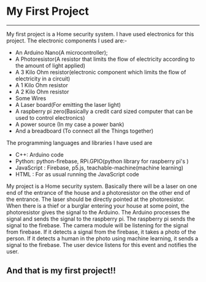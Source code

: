 # My First Project

---

My first project is a Home security system. I have used electronics for this project. The electronic components I used are:-

- An Arduino Nano(A microcontroller);
- A Photoresistor(A resistor that limits the flow of electricity according to the amount of light applied)
- A 3 Kilo Ohm resistor(electronic component which limits the flow of electricity in a circuit)
- A 1 Kilo Ohm resistor
- A 2 Kilo Ohm resistor
- Some Wires
- A Laser board(For emitting the laser light)
- A raspberry pi zero(Basically a credit card sized computer that can be used to control electronics)
- A power source (In my case a power bank)
- And a breadboard (To connect all the Things together)

The programming languages and libraries I have used are

- C++: Arduino code
- Python: python-firebase, RPi.GPIO(python library for raspberry pi's )
- JavaScript : Firebase, p5.js, teachable-machine(machine learning)
- HTML : For as usual running the JavaScript code

My project is a Home security system. Basically there will be a laser on one end of the entrance of the house and a photoresistor on the other end of the entrance. The laser should be directly pointed at the photoresistor. When there is a thief or a burglar entering your house at some point, the photoresistor gives the signal to the Arduino. The Arduino processes the signal and sends the signal to the raspberry pi. The raspberry pi sends the signal to the firebase. The camera module will be listening for the signal from firebase. If it detects a signal from the firebase, it takes a photo of the person. If it detects a human in the photo using machine learning, it sends a signal to the firebase. The user device listens for this event and notifies the user.  

## And that is my first project!!
